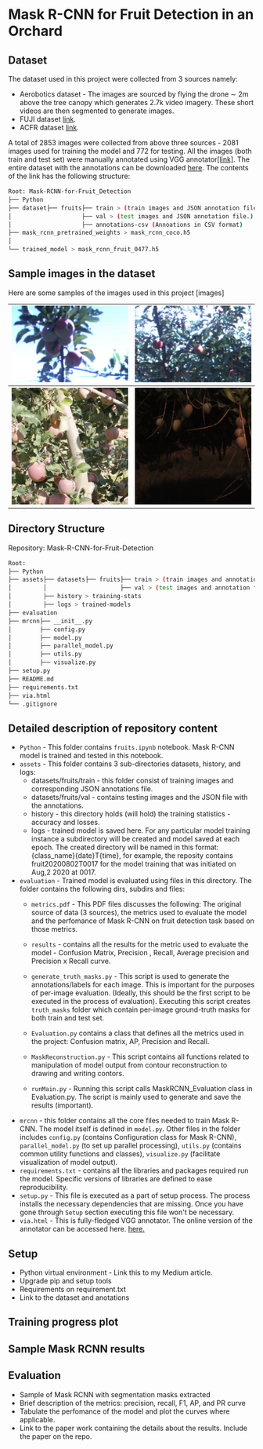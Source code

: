# Mask R-CNN for Fruit Detection in an Orchard 
## Dataset
The dataset used in this project were collected from 3 sources namely:
- Aerobotics dataset - The images are sourced by flying the drone ∼ 2m above the tree canopy which generates 2.7k video imagery. These short videos are then segmented to generate images. 
- FUJI dataset [link](https://zenodo.org/record/3715991).
- ACFR dataset [link](http://data.acfr.usyd.edu.au/ag/treecrops/2016-multifruit/).

A total of 2853 images were collected from above three sources - 2081 images used for training the model and 772 for testing. All the images (both train and test set) were manually annotated using VGG annotator[[link]](http://www.robots.ox.ac.uk/~vgg/software/via/via.html). The entire dataset with the annotations can be downloaded [here](https://drive.google.com/drive/folders/1nVDuAx7qNio2drHVjADsG6s6wfZ4tKdH?usp=sharing). The contents of the link has the following structure:
```bash
Root: Mask-RCNN-for-Fruit_Detection
├── Python
├── dataset├── fruits├── train > (train images and JSON annotation file.)
│                    ├── val > (test images and JSON annotation file.)
│         			 ├── annotations-csv (Annoations in CSV format)
├── mask_rcnn_pretrained_weights > mask_rcnn_coco.h5
│           
└── trained_model > mask_rcnn_fruit_0477.h5
```

## Sample images in the dataset
Here are some samples of the images used in this project
[images] 
<table style="width:100%">
  <tr>
    <th><img src="assets/datasets/fruits/train/20130320T004547.804094.Cam6_12.png" width=400></th>
    <th><img src="assets/datasets/fruits/train/20130320T004620.376266.Cam6_41.png" width=400></th>
  </tr>
  <tr>
    <th><img src="assets/datasets/fruits/train/_MG_8080_08.jpg" width=400></th>
    <th><img src="assets/datasets/fruits/val/20151124T044642.641468_i2238j1002.png" width=400></th>
  </tr>
</table>

## Directory Structure
Repository: Mask-R-CNN-for-Fruit-Detection
```bash
Root:
├── Python
├── assets├── datasets├── fruits├── train > (train images and annotation file.)
│         │                     ├── val > (test images and annotation file.)
│         ├── history > training-stats
│         ├── logs > trained-models
├── evaluation
├── mrcnn├── __init__.py
│        ├── config.py   
│        ├── model.py
│        ├── parallel_model.py
│        ├── utils.py
│        ├── visualize.py
├── setup.py
├── README.md
├── requirements.txt
├── via.html
└── .gitignore
```

## Detailed description of repository content
- `Python` - This folder contains `fruits.ipynb` notebook. Mask R-CNN model is trained and tested in this notebook.
- `assets` - This folder contains 3 sub-directories datasets, history, and logs:
	- datasets/fruits/train - this folder consist of training images and corresponding JSON annotations file.
	- datasets/fruits/val - contains testing images and the JSON file with the annotations.
	- history - this directory holds (will hold) the training statistics - accuracy and losses.
	- logs - trained model is saved here. For any particular model training instance a subdirectory will be created and model saved at each epoch. The created directory will be named in this format: {class_name}{date}T{time}, for example, the reposity contains  fruit20200802T0017 for the model training that was initiated on Aug,2 2020 at 0017. 
- `evaluation` - Trained model is evaluated using files in this directory. The folder contains the following dirs, subdirs and files:
	- `metrics.pdf` - This PDF files discusses the following: The original source of data (3 sources), the metrics used to evaluate the model and the perfomance of Mask R-CNN on fruit detection task based on those metrics.
	- `results` - contains all the results for the metric used to evaluate the model - Confusion Matrix, Precision , Recall, Average precision and Precision x Recall curve.
	- `generate_truth_masks.py` - This script is used to generate the annotations/labels for each image. This is important for the purposes of per-image evaluation.
	(Ideally, this should be the first script to be executed in the process of evaluation). Executing this script creates `truth_masks` folder which contain per-image ground-truth masks for both train and test set. 
	- `Evaluation.py` contains a class that defines all the metrics used in the project: Confusion matrix, AP, Precision and Recall.

	- `MaskReconstruction.py` - This script contains all functions related to manipulation of model output from contour reconstruction to drawing and writing contors.
	- `runMain.py` - Running this script calls MaskRCNN_Evaluation class in Evaluation.py. The script is mainly used to generate and save the results (important).
- `mrcnn` - this folder contains all the core files needed to train Mask R-CNN. The model itself is defined in `model.py`. Other files in the folder includes `config.py` (contains Configuration class for Mask R-CNN), `parallel_model.py` (to set up parallel processing), `utils.py` (contains common utility functions and classes), `visualize.py` (facilitate visualization of model output).
- `requirements.txt` - contains all the libraries and packages required run the model. Specific versions of libraries are defined to ease reproducibility.
- `setup.py` - This file is executed as a part of setup process. The process installs the necessary dependencies that are missing. Once you have gone through `Setup` section executing this file won't be necessary.
- `via.html` - This is fully-fledged VGG annotator. The online version of the annotator can be accessed here.
[here.](http://www.robots.ox.ac.uk/~vgg/software/via/via.html)

## Setup
- Python virtual environment - Link this to my Medium article.
- Upgrade pip and setup tools
- Requirements on requirement.txt
- Link to the dataset and anotations

## Training progress plot

## Sample Mask RCNN results

## Evaluation
 - Sample of Mask RCNN with segmentation masks extracted
 - Brief description of the metrics: precision, recall, F1, AP, and PR curve
 - Tabulate the perfomance of the model and plot the curves where applicable.
 - Link to the paper work containing the details about the results. Include the paper on the repo.